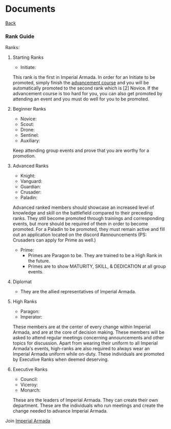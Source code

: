 ﻿# Documents
[Back](index)
### Rank Guide


Ranks:

1. Starting Ranks

 	- Initiate: 

 	This rank is the first in Imperial Armada. In order for an Initiate to be promoted, simply finish the [advancement course](https://www.roblox.com/games/420811281) and you will be automatically promoted to the second rank which is [2] Novice. If the advancement course is too hard for you, you can also get promoted by attending an event and you must do well for you to be promoted.
 
2. Beginner Ranks

	- Novice: 
	- Scout: 
	- Drone: 
	- Sentinel: 
	- Auxiliary:

	Keep attending group events and prove that you are worthy for a promotion.

3. Advanced Ranks

	- Knight:
	- Vanguard: 
	- Guardian: 
	- Crusader:
	- Paladin: 

	Advanced ranked members should showcase an increased level of knowledge and skill on the battlefield compared to their preceding ranks. They still become promoted through trainings and corresponding events, but more should be required of them in order to become promoted. For a Paladin to be promoted, they must remain active and fill out an application located on the discord #announcements (PS: Crusaders can apply for Prime as well.)

	- Prime:
		- Primes are Paragon to be. They are trained to be a High Rank in the future.
		- Primes are to show MATURITY, SKILL, & DEDICATION at all group events.

4. Diplomat

	- They are the allied representatives of Imperial Armada.

5. High Ranks

	- Paragon: 
	- Imperator:  

	These members are at the center of every change within Imperial Armada, and are at the core of decision making. These members will be asked to attend regular meetings concerning announcements and other topics for discussion. Apart from wearing their uniform to all Imperial Armada's events, high-ranks are also required to always wear an Imperial Armada uniform while on-duty. These individuals are promoted by Executive Ranks when deemed deserving.

6. Executive Ranks

	- Council:
	- Viceroy: 
	- Monarch: 

	These are the leaders of Imperial Armada. They can create their own department. These are the individuals who run meetings and create the change needed to advance Imperial Armada.

Join [Imperial Armada](https://www.roblox.com/My/Groups.aspx?gid=2654474)